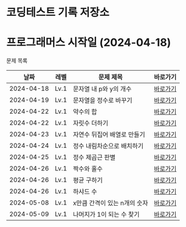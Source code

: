 # 코딩테스트 기록 저장소

# 프로그래머스 시작일 (2024-04-18)

문제 목록

| 날짜       | 레벨 | 문제 제목                | 바로가기 |
|------------|------|--------------------------|----------|
| 2024-04-18 | Lv.1 | 문자열 내 p와 y의 개수     | [바로가기](https://github.com/NuyHesHUB/coding-test-javascript/tree/main/Programmers/Lv.1/%EB%AC%B8%EC%9E%90%EC%97%B4%20%EB%82%B4%20p%EC%99%80%20y%EC%9D%98%20%EA%B0%9C%EC%88%98) |
| 2024-04-19 | Lv.1 | 문자열을 정수로 바꾸기     | [바로가기](https://github.com/NuyHesHUB/coding-test-javascript/tree/main/Programmers/Lv.1/%EB%AC%B8%EC%9E%90%EC%97%B4%EC%9D%84%20%EC%A0%95%EC%88%98%EB%A1%9C%20%EB%B0%94%EA%BE%B8%EA%B8%B0) |
| 2024-04-22 | Lv.1 | 약수의 합                 | [바로가기](https://github.com/NuyHesHUB/coding-test-javascript/tree/main/Programmers/Lv.1/%EC%95%BD%EC%88%98%EC%9D%98%20%ED%95%A9) |
| 2024-04-22 | Lv.1 | 자릿수 더하기              | [바로가기](https://github.com/NuyHesHUB/coding-test-javascript/tree/main/Programmers/Lv.1/%EC%9E%90%EB%A6%BF%EC%88%98%20%EB%8D%94%ED%95%98%EA%B8%B0) |
| 2024-04-23 | Lv.1 | 자연수 뒤집어 배열로 만들기 | [바로가기](https://github.com/NuyHesHUB/coding-test-javascript/tree/main/Programmers/Lv.1/%EC%9E%90%EC%97%B0%EC%88%98%20%EB%92%A4%EC%A7%91%EC%96%B4%20%EB%B0%B0%EC%97%B4%EB%A1%9C%20%EB%A7%8C%EB%93%A4%EA%B8%B0) |
| 2024-04-24 | Lv.1 | 정수 내림차순으로 배치하기 | [바로가기](https://github.com/NuyHesHUB/coding-test-javascript/tree/main/Programmers/Lv.1/%EC%A0%95%EC%88%98%20%EB%82%B4%EB%A6%BC%EC%B0%A8%EC%88%9C%EC%9C%BC%EB%A1%9C%20%EB%B0%B0%EC%B9%98%ED%95%98%EA%B8%B0) |
| 2024-04-25 | Lv.1 | 정수 제곱근 판별 | [바로가기](https://github.com/NuyHesHUB/coding-test-javascript/tree/main/Programmers/Lv.1/%EC%A0%95%EC%88%98%20%EC%A0%9C%EA%B3%B1%EA%B7%BC%20%ED%8C%90%EB%B3%84) |
| 2024-04-26 | Lv.1 | 짝수와 홀수 | [바로가기](https://github.com/NuyHesHUB/coding-test-javascript/tree/main/Programmers/Lv.1/%EC%A7%9D%EC%88%98%EC%99%80%20%ED%99%80%EC%88%98) |
| 2024-04-26 | Lv.1 | 평균 구하기 | [바로가기](https://github.com/NuyHesHUB/coding-test-javascript/tree/main/Programmers/Lv.1/%ED%8F%89%EA%B7%A0%20%EA%B5%AC%ED%95%98%EA%B8%B0) |
| 2024-04-26 | Lv.1 | 하샤드 수 | [바로가기](https://github.com/NuyHesHUB/coding-test-javascript/tree/main/Programmers/Lv.1/%ED%95%98%EC%83%A4%EB%93%9C%20%EC%88%98) |
| 2024-05-08 | Lv.1 | x만큼 간격이 있는 n개의 숫자 | [바로가기]() |
| 2024-05-09 | Lv.1 | 나머지가 1이 되는 수 찾기 | [바로가기]() |
